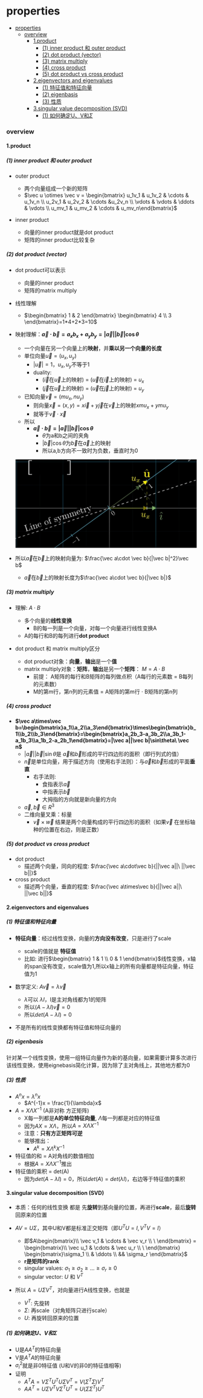 # properties


<!-- @import "[TOC]" {cmd="toc" depthFrom=1 depthTo=6 orderedList=false} -->

<!-- code_chunk_output -->

- [properties](#properties)
    - [overview](#overview)
      - [1.product](#1product)
        - [(1) inner product 和 outer product](#1-inner-product-和-outer-product)
        - [(2) dot product (vector)](#2-dot-product-vector)
        - [(3) matrix multiply](#3-matrix-multiply)
        - [(4) cross product](#4-cross-product)
        - [(5) dot product vs cross product](#5-dot-product-vs-cross-product)
      - [2.eigenvectors and eigenvalues](#2eigenvectors-and-eigenvalues)
        - [(1) 特征值和特征向量](#1-特征值和特征向量)
        - [(2) eigenbasis](#2-eigenbasis)
        - [(3) 性质](#3-性质)
      - [3.singular value decomposition (SVD)](#3singular-value-decomposition-svd)
        - [(1) 如何确定U、V和$\Sigma$](#1-如何确定u-v和sigma)

<!-- /code_chunk_output -->


### overview

#### 1.product

##### (1) inner product 和 outer product

* outer product
    * 两个向量组成一个新的矩阵
    * $\vec u \otimes \vec v = \begin{bmatrix} u_1v_1 & u_1v_2 & \cdots & u_1v_n \\ u_2v_1 & u_2v_2 & \cdots &u_2v_n \\ \vdots & \vdots & \ddots & \vdots \\ u_mv_1 & u_mv_2 & \cdots & u_mv_n\end{bmatrix}$

* inner product
    * 向量的inner product就是dot product
    * 矩阵的inner product比较复杂

##### (2) dot product (vector)
* dot product可以表示
    * 向量的inner product
    * 矩阵的matrix multiply

* 线性理解
    * $\begin{bmatrix} 1 & 2 \end{bmatrix} \begin{bmatrix} 4 \\ 3 \end{bmatrix}=1*4+2*3=10$

* 映射理解：**$\vec a\cdot\vec b= a_xb_x+a_yb_y=|\vec a||\vec b|\cos\theta$**
    * 一个向量在另一个向量上的**映射**，并**乘以另一个向量的长度**
    * 单位向量$\vec u=(u_x,u_y)$
        * $|\vec u|=1$，$u_x,u_y$不等于1
        * duality: 
            * ($\vec i$在$\vec u$上的映射) = ($\vec u$在$\vec i$上的映射) = $u_x$
            * ($\vec j$在$\vec u$上的映射) = ($\vec u$在$\vec j$上的映射) = $u_y$
    * 已知向量$\vec v=(mu_x,nu_y)$
        * 则向量$\vec x =(x,y)=x\vec i+y\vec j$在$\vec v$上的映射$xmu_x+ymu_y$
        * 就等于$\vec v\cdot\vec x$
    * 所以
        * **$\vec a\cdot\vec b=|\vec a||\vec b|\cos\theta$**
            * $\theta$为a和b之间的夹角
            * $|\vec b|\cos\theta$为$\vec b$在$\vec a$上的映射
            * 所以a,b方向不一致时为负数，垂直时为0

    ![](./imgs/overview_02.png)

* 所以$\vec a$在$\vec b$上的映射向量为: $\frac{\vec a\cdot \vec b}{|\vec b|^2}\vec b$
    * $\vec a$在$\vec b$上的映射长度为$\frac{\vec a\cdot \vec b}{|\vec b|}$

##### (3) matrix multiply

* 理解: $A \cdot B$
    * 多个向量的**线性变换**
        * B的每一列是一个向量，对每一个向量进行线性变换A
    * A的每行和B的每列进行**dot product**

* dot product 和 matrix multiply区分
    * dot product对象：**向量**，**输出**是一个**值**
    * matrix multiply对象：**矩阵**，**输出**是另一个**矩阵**： $M = A \cdot B$ 
        * 前提： A矩阵的每行和B矩阵的每列做点积（A每行的元素数 = B每列的元素数）
        * M的第m行，第n列的元素值 = A矩阵的第m行 $\cdot$ B矩阵的第n列

##### (4) cross product
* **$\vec a\times\vec b=\begin{bmatrix}a_1\\a_2\\a_3\end{bmatrix}\times\begin{bmatrix}b_1\\b_2\\b_3\end{bmatrix}=\begin{bmatrix}a_2b_3-a_3b_2\\a_3b_1-a_1b_3\\a_1b_2-a_2b_1\end{bmatrix}=|\vec a||\vec b|\sin\theta\ \vec n$**
    * $|\vec a||\vec b|\sin\theta$是 $\vec a$和$\vec b$形成的平行四边形的面积（即行列式的值）
    * $\vec n$是单位向量，用于描述方向（使用右手法则）：与$\vec a$和$\vec b$形成的平面**垂直**
        * 右手法则:
            * 食指表示$\vec a$
            * 中指表示$\vec b$
            * 大拇指的方向就是新向量的方向
    * $\vec a,\vec b\in R^3$
    * 二维向量叉乘：标量
        * $\vec v \times \vec w$ 结果是两个向量构成的平行四边形的面积（如果$\vec v$ 在坐标轴种的位置在右边，则是正数）

##### (5) dot product vs cross product
* dot product
    * 描述两个向量，同向的程度: $\frac{\vec a\cdot\vec b}{||\vec a||\ ||\vec b||}$
* cross product
    * 描述两个向量，垂直的程度: $\frac{\vec a\times\vec b}{||\vec a||\ ||\vec b||}$

#### 2.eigenvectors and eigenvalues

##### (1) 特征值和特征向量
* **特征向量**：经过线性变换，向量的**方向没有改变**，只是进行了scale
    * scale的值就是 **特征值**
    * 比如: 进行$\begin{bmatrix} 1 & 1 \\ 0 & 1 \end{bmatrix}$线性变换，x轴的span没有改变，scale值为1,所以x轴上的所有向量都是特征向量，特征值为1

* 数学定义: $A\vec v= \lambda \vec v$
    * $\lambda$可以 $\lambda I$，I是主对角线都为1的矩阵
    * 所以$(A-\lambda I)\vec v= 0$
    * 所以$det(A-\lambda I)=0$

* 不是所有的线性变换都有特征值和特征向量的

##### (2) eigenbasis
针对某一个线性变换，使用一组特征向量作为新的基向量，如果需要计算多次进行该线性变换，使用eignebasis简化计算，因为除了主对角线上，其他地方都为0

##### (3) 性质

* $A^nx = \lambda^nx$
    * $A^{-1}x = \frac{1}{\lambda}x$
* $A=X\Lambda X^{-1}$ (A非对称 方正矩阵)
    * X每一列都是**A的单位特征向量**, $\Lambda$每一列都是对应的特征值
    * 因为$AX=X\Lambda$，所以$A=X\Lambda X^{-1}$
    * 注意：**只有方正矩阵可逆**
    * 能够推出：
        * $A^k=X\Lambda^k X^{-1}$
* 特征值的和 = A对角线的数值相加
    * 根据$A=X\Lambda X^{-1}$推出
* 特征值的乘积 = det(A)
    * 因为$det(A-\lambda I)=0$，所以$det(A) = det(\lambda I)$，右边等于特征值的乘积

#### 3.singular value decomposition (SVD)
* 本质：任何的线性变换 都是 先**旋转**到基向量的位置，再进行**scale**，最后**旋转**回原来的位置
* $AV = U\Sigma$，其中U和V都是标准正交矩阵（即$U^TU=I, V^TV=I$）
    * 即$A\begin{bmatrix}\\ \vec v_1 & \cdots & \vec v_r \\ \ \end{bmatrix} = \begin{bmatrix}\\ \vec u_1 & \cdots & \vec u_r \\ \ \end{bmatrix} \begin{bmatrix}\sigma_1 \\ & \ddots \\ && \sigma_r \end{bmatrix}$
    * **r是矩阵的rank**
    * singular values: $\sigma_1 \ge\sigma_2\ge ... \ge\sigma_r\ge 0$
    * singular vector: $U$ 和 $V^T$

* 所以 $A = U\Sigma V^T$，对向量进行A线性变换，也就是
    * $V^T$: 先旋转
    * $\Sigma$: 再scale（对角矩阵只进行scale）
    * $U$: 再旋转回原来的位置

##### (1) 如何确定U、V和$\Sigma$

* U是$AA^T$的特征向量
* V是$A^TA$的特征向量
* $\sigma_i^2$就是非0特征值 (U和V的非0的特征值相等)
* 证明
    * $A^TA=V\Sigma^TU^TU\Sigma V^T=V(\Sigma^T\Sigma)V^T$
    * $AA^T=U\Sigma V^TV\Sigma^TU^T=U(\Sigma\Sigma^T)U^T$